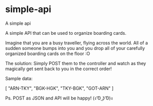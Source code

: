 # simple-api
A simple api

A simple API that can be used to organize boarding cards.

Imagine that you are a busy traveller, flying across the world. All of a sudden someone bumps into you and you drop all of your carefully organized boarding cards on the floor :O

The solution:
Simply POST them to the controller and watch as they magically get sent back to you in the correct order!

Sample data:

[
  "ARN-TKY",
  "BGK-HGK",
  "TKY-BGK",
  "GOT-ARN"
]

Ps. POST as JSON and API will be happy! (ง ͡ʘ ͜ʖ ͡ʘ)ง
